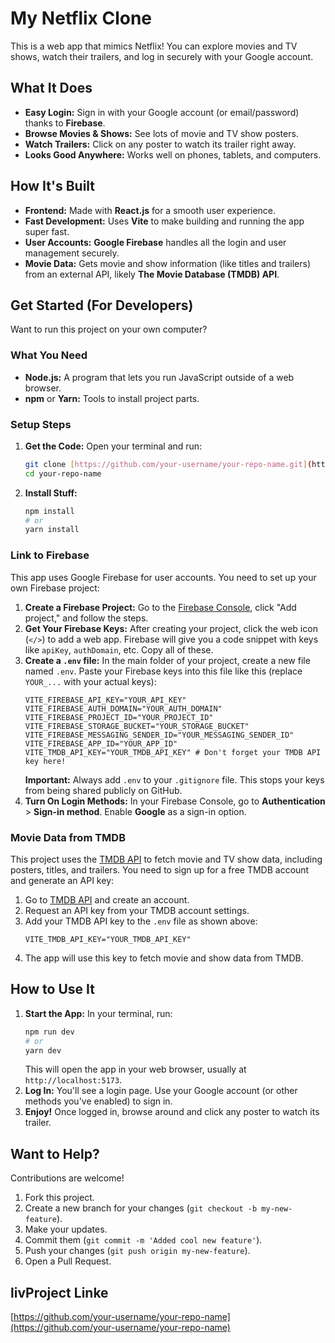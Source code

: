 # My Netflix Clone

This is a web app that mimics Netflix! You can explore movies and TV shows, watch their trailers, and log in securely with your Google account.

## What It Does

* **Easy Login:** Sign in with your Google account (or email/password) thanks to **Firebase**.
* **Browse Movies & Shows:** See lots of movie and TV show posters.
* **Watch Trailers:** Click on any poster to watch its trailer right away.
* **Looks Good Anywhere:** Works well on phones, tablets, and computers.

## How It's Built

* **Frontend:** Made with **React.js** for a smooth user experience.
* **Fast Development:** Uses **Vite** to make building and running the app super fast.
* **User Accounts:** **Google Firebase** handles all the login and user management securely.
* **Movie Data:** Gets movie and show information (like titles and trailers) from an external API, likely **The Movie Database (TMDB) API**.

## Get Started (For Developers)

Want to run this project on your own computer?

### What You Need

* **Node.js:** A program that lets you run JavaScript outside of a web browser.
* **npm** or **Yarn:** Tools to install project parts.

### Setup Steps

1.  **Get the Code:** Open your terminal and run:
    ```bash
    git clone [https://github.com/your-username/your-repo-name.git](https://github.com/your-username/your-repo-name.git)
    cd your-repo-name
    ```
2.  **Install Stuff:**
    ```bash
    npm install
    # or
    yarn install
    ```

### Link to Firebase

This app uses Google Firebase for user accounts. You need to set up your own Firebase project:

1.  **Create a Firebase Project:** Go to the [Firebase Console](https://console.firebase.google.com/), click "Add project," and follow the steps.
2.  **Get Your Firebase Keys:** After creating your project, click the web icon (`</>`) to add a web app. Firebase will give you a code snippet with keys like `apiKey`, `authDomain`, etc. Copy all of these.
3.  **Create a `.env` file:** In the main folder of your project, create a new file named `.env`. Paste your Firebase keys into this file like this (replace `YOUR_...` with your actual keys):
    ```
    VITE_FIREBASE_API_KEY="YOUR_API_KEY"
    VITE_FIREBASE_AUTH_DOMAIN="YOUR_AUTH_DOMAIN"
    VITE_FIREBASE_PROJECT_ID="YOUR_PROJECT_ID"
    VITE_FIREBASE_STORAGE_BUCKET="YOUR_STORAGE_BUCKET"
    VITE_FIREBASE_MESSAGING_SENDER_ID="YOUR_MESSAGING_SENDER_ID"
    VITE_FIREBASE_APP_ID="YOUR_APP_ID"
    VITE_TMDB_API_KEY="YOUR_TMDB_API_KEY" # Don't forget your TMDB API key here!
    ```
    **Important:** Always add `.env` to your `.gitignore` file. This stops your keys from being shared publicly on GitHub.
4.  **Turn On Login Methods:** In your Firebase Console, go to **Authentication** > **Sign-in method**. Enable **Google** as a sign-in option.

### Movie Data from TMDB

This project uses the [TMDB API](https://www.themoviedb.org/documentation/api) to fetch movie and TV show data, including posters, titles, and trailers. You need to sign up for a free TMDB account and generate an API key:

1.  Go to [TMDB API](https://www.themoviedb.org/documentation/api) and create an account.
2.  Request an API key from your TMDB account settings.
3.  Add your TMDB API key to the `.env` file as shown above:
    ```
    VITE_TMDB_API_KEY="YOUR_TMDB_API_KEY"
    ```
4.  The app will use this key to fetch movie and show data from TMDB.

## How to Use It

1.  **Start the App:** In your terminal, run:
    ```bash
    npm run dev
    # or
    yarn dev
    ```
    This will open the app in your web browser, usually at `http://localhost:5173`.
2.  **Log In:** You'll see a login page. Use your Google account (or other methods you've enabled) to sign in.
3.  **Enjoy!** Once logged in, browse around and click any poster to watch its trailer.

## Want to Help?

Contributions are welcome!

1.  Fork this project.
2.  Create a new branch for your changes (`git checkout -b my-new-feature`).
3.  Make your updates.
4.  Commit them (`git commit -m 'Added cool new feature'`).
5.  Push your changes (`git push origin my-new-feature`).
6.  Open a Pull Request.

## livProject Linke

 [https://github.com/your-username/your-repo-name](https://github.com/your-username/your-repo-name)
